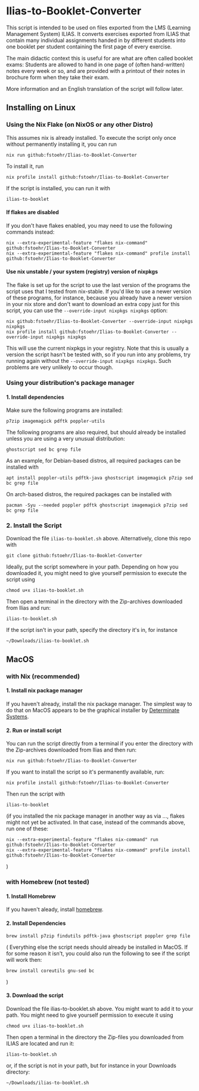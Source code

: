 # Ilias-to-Booklet-Converter

This script is intended to be used on files exported from the LMS (Learning Management System) ILIAS.
It converts exercises exported from ILIAS that contain many individual
assignments handed in by different students into one booklet per student
containing the first page of every exercise.

The main didactic context this is useful for are what are often called
booklet exams: Students are allowed to hand in one page of (often
hand-written) notes every week or so, and are provided with a printout of
their notes in brochure form when they take their exam.

More information and an English translation of the script will follow
later.

## Installing on Linux

### Using the Nix Flake (on NixOS or any other Distro)

This assumes nix is already installed. To execute the script only once
without permanently installing it, you can run

```
nix run github:fstoehr/Ilias-to-Booklet-Converter
```

To install it, run

```
nix profile install github:fstoehr/Ilias-to-Booklet-Converter
```

If the script is installed, you can run it with

```
ilias-to-booklet
```

#### If flakes are disabled

If you don't have flakes enabled, you may need to use the
following commands instead:

```
nix --extra-experimental-feature "flakes nix-command" github:fstoehr/Ilias-to-Booklet-Converter
nix --extra-experimental-feature "flakes nix-command" profile install github:fstoehr/Ilias-to-Booklet-Converter
```

#### Use nix unstable / your system (registry) version of nixpkgs

The flake is set up for the script to use the last version of the programs the script uses that I tested from nix-stable. If you'd like to use a newer version of these programs, for instance, because you already have a newer version in your nix store and don't want to download an extra copy just for this script, you can use the `--override-input nixpkgs nixpkgs` option:

```
nix github:fstoehr/Ilias-to-Booklet-Converter --override-input nixpkgs nixpkgs
nix profile install github:fstoehr/Ilias-to-Booklet-Converter --override-input nixpkgs nixpkgs
```

This will use the current nixpkgs in your registry. Note that this is usually a version the script hasn't be tested with, so if you run into any problems, try running again without the `--override-input nixpkgs nixpkgs`. Such problems are very unlikely to occur though.



### Using your distribution's package manager

#### 1. Install dependencies

Make sure the following programs are installed:

```
p7zip imagemagick pdftk poppler-utils
```

The following programs are also required, but should already be installed
unless you are using a very unusual distribution:

```
ghostscript sed bc grep file
```

As an example, for Debian-based distros, all required packages can be installed with 

```
apt install poppler-utils pdftk-java ghostscript imagemagick p7zip sed bc grep file
```

On arch-based distros, the required packages can be installed with

```
pacman -Syu --needed poppler pdftk ghostscript imagemagick p7zip sed bc grep file
```


### 2. Install the Script

Download the file `ilias-to-booklet.sh` above. Alternatively, clone this repo with

```
git clone github:fstoehr/Ilias-to-Booklet-Converter
```

Ideally, put the script somewhere in your path. Depending on how you
downloaded it, you might need to give yourself permission
to execute the script using

```
chmod u+x ilias-to-booklet.sh
```

Then open a terminal in
the directory with the Zip-archives downloaded from Ilias and run:

```
ilias-to-booklet.sh
```

If the script isn't in your path, specify the directory it's in, for
instance

```
~/Downloads/ilias-to-booklet.sh
```




## MacOS

### with Nix (recommended)

#### 1. Install nix package manager

If you haven't already, install the nix package manager. The simplest way
to do that on MacOS appears to be the graphical installer by [Determinate
Systems](https://determinate.systems/posts/graphical-nix-installer/).


#### 2. Run or install script

You can run the script directly from a terminal if you enter the directory
with the Zip-archives downloaded from Ilias and then run:

```
nix run github:fstoehr/Ilias-to-Booklet-Converter
```


If you want to install the script so it's permanently available, run:

```
nix profile install github:fstoehr/Ilias-to-Booklet-Converter
```

Then run the script with 

```
ilias-to-booklet
```

(if you installed the nix package manager in another way as via ...,
flakes might not yet be activated. In that case, instead of the commands
above, run one of these:

```
nix --extra-experimental-feature "flakes nix-command" run github:fstoehr/Ilias-to-Booklet-Converter
nix --extra-experimental-feature "flakes nix-command" profile install github:fstoehr/Ilias-to-Booklet-Converter
```
)


### with Homebrew (not tested)

#### 1. Install Homebrew

If you haven't aleady, install [homebrew](https://brew.sh).

#### 2. Install Dependencies

```
brew install p7zip findutils pdftk-java ghostscript poppler grep file
```

(
Everything else the script needs should already be installed in MacOS. If for some reason
it isn't, you could also run the following to see if the script will
work then:

```
brew install coreutils gnu-sed bc
```
)

#### 3. Download the script

Download the file ilias-to-booklet.sh above. You might want to add it to
your path. You might need to give yourself permission to execute it using

```
chmod u+x ilias-to-booklet.sh
```


Then open a terminal in the directory the
Zip-files you downloaded from ILIAS are located and run it:

```
ilias-to-booklet.sh
```

or, if the script is not in your path, but for instance in your Downloads
directory:

```
~/Downloads/ilias-to-booklet.sh
```
